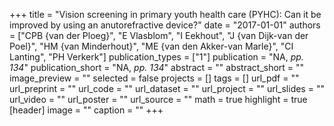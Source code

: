 +++
title = "Vision screening in primary youth health care (PYHC): Can it be improved by using an anutorefractive device?"
date = "2017-01-01"
authors = ["CPB {van der Ploeg}", "E Vlasblom", "I Eekhout", "J {van Dijk-van der Poel}", "HM {van Minderhout}", "ME {van den Akker-van Marle}", "CI Lanting", "PH Verkerk"]
publication_types = ["1"]
publication = "NA, _pp. 134_"
publication_short = "NA, _pp. 134_"
abstract = ""
abstract_short = ""
image_preview = ""
selected = false
projects = []
tags = []
url_pdf = ""
url_preprint = ""
url_code = ""
url_dataset = ""
url_project = ""
url_slides = ""
url_video = ""
url_poster = ""
url_source = ""
math = true
highlight = true
[header]
image = ""
caption = ""
+++
